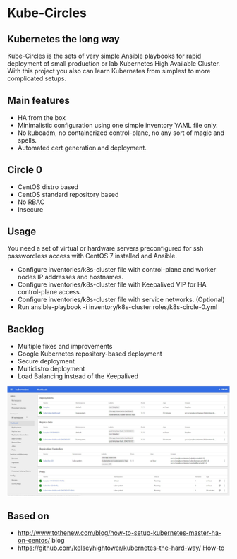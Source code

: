 #  Kube-Circles
## Kubernetes the long way

Kube-Circles is the sets of very simple Ansible playbooks for rapid deployment of small production or lab Kubernetes High Available Cluster.
With this project you also can learn Kubernetes from simplest to more complicated setups.

## Main features
- HA from the box
- Minimalistic configuration using one simple inventory YAML file only.
- No kubeadm, no containerized control-plane, no any sort of magic and spells.
- Automated cert generation and deployment.

## Circle 0

- CentOS distro based
- CentOS standard repository based
- No RBAC
- Insecure

## Usage
You need a set of virtual or hardware servers preconfigured for ssh passwordless access with CentOS 7 installed and Ansible.
- Configure inventories/k8s-cluster file with control-plane and worker nodes IP addresses and hostnames.
- Configure inventories/k8s-cluster file with Keepalived VIP for HA control-plane access.
- Configure inventories/k8s-cluster file with service networks. (Optional)
- Run ansible-playbook -i inventory/k8s-cluster roles/k8s-circle-0.yml

## Backlog
- Multiple fixes and improvements
- Google Kubernetes repository-based deployment
- Secure deployment
- Multidistro deployment
- Load Balancing instead of the Keepalived

![Kube-scr](/images/kube.jpeg?raw=true "Running cluster")

## Based on
- http://www.tothenew.com/blog/how-to-setup-kubernetes-master-ha-on-centos/ blog
- https://github.com/kelseyhightower/kubernetes-the-hard-way/ How-to

